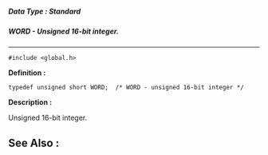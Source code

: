 ##### Data Type : Standard
##### WORD - Unsigned 16-bit integer.
---
```
#include <global.h>
```

**Definition :**
```
typedef unsigned short WORD;  /* WORD - unsigned 16-bit integer */
```

**Description :**

Unsigned 16-bit integer.


**See Also :**
---
